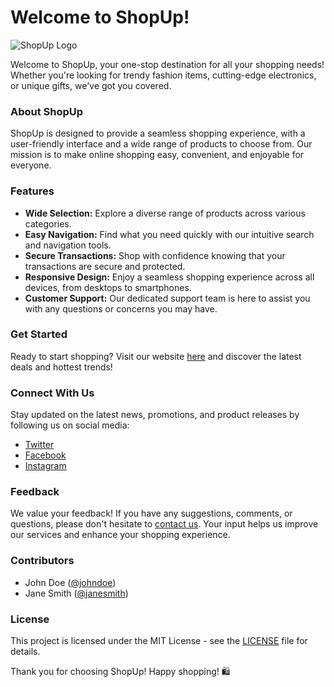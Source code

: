 # Welcome to ShopUp!

![ShopUp Logo](https://suborno180.github.io/shopup-website/images/logo.png)

Welcome to ShopUp, your one-stop destination for all your shopping needs! Whether you're looking for trendy fashion items, cutting-edge electronics, or unique gifts, we've got you covered.

### About ShopUp

ShopUp is designed to provide a seamless shopping experience, with a user-friendly interface and a wide range of products to choose from. Our mission is to make online shopping easy, convenient, and enjoyable for everyone.

### Features

- **Wide Selection:** Explore a diverse range of products across various categories.
- **Easy Navigation:** Find what you need quickly with our intuitive search and navigation tools.
- **Secure Transactions:** Shop with confidence knowing that your transactions are secure and protected.
- **Responsive Design:** Enjoy a seamless shopping experience across all devices, from desktops to smartphones.
- **Customer Support:** Our dedicated support team is here to assist you with any questions or concerns you may have.

### Get Started

Ready to start shopping? Visit our website [here](https://suborno180.github.io/shopup-website/) and discover the latest deals and hottest trends!

### Connect With Us

Stay updated on the latest news, promotions, and product releases by following us on social media:
- [Twitter](https://twitter.com/shopup)
- [Facebook](https://www.facebook.com/shopup)
- [Instagram](https://www.instagram.com/shopup)

### Feedback

We value your feedback! If you have any suggestions, comments, or questions, please don't hesitate to [contact us](mailto:shopup@example.com). Your input helps us improve our services and enhance your shopping experience.

### Contributors

- John Doe ([@johndoe](https://github.com/johndoe))
- Jane Smith ([@janesmith](https://github.com/janesmith))

### License

This project is licensed under the MIT License - see the [LICENSE](LICENSE) file for details.

Thank you for choosing ShopUp! Happy shopping! 🛍️

